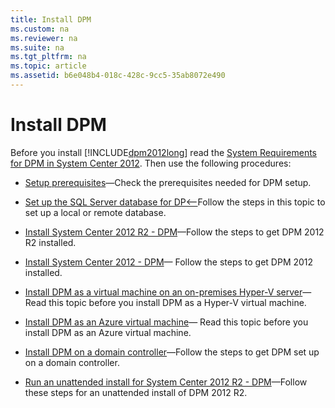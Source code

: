 ```yaml
---
title: Install DPM
ms.custom: na
ms.reviewer: na
ms.suite: na
ms.tgt_pltfrm: na
ms.topic: article
ms.assetid: b6e048b4-018c-428c-9cc5-35ab8072e490
---
```

# Install DPM
Before you install [!INCLUDE[dpm2012long](../Token/dpm2012long_md.md)] read the [System Requirements for DPM in System Center 2012](assetId:///179c6de2-77c7-4a3f-aaaf-8196dd185961). Then use the following procedures:

-   [Setup prerequisites](assetId:///a0e59d36-73af-42a3-a8b7-2612eb89fc56)—Check the prerequisites needed for DPM setup.

-   [Set up the SQL Server database for DP&lt;](assetId:///bc490bfe-169c-4610-9dc8-e0c4efffedb7)—Follow the steps in this topic to set up a local or remote database.

-   [Install System Center 2012 R2 \- DPM](assetId:///4356a391-57f3-45c4-a108-7c952d99d428)—Follow the steps to get DPM 2012 R2 installed.

-   [Install System Center 2012 \- DPM](assetId:///06c01cfd-0193-4edf-992f-a3fc19ffa85e)— Follow the steps to get DPM 2012 installed.

-   [Install DPM as a virtual machine on an on\-premises Hyper\-V server](assetId:///52ba2825-72de-4079-8947-a2e7baf9602c)—Read this topic before you install DPM as a Hyper\-V virtual machine.

-   [Install DPM as an Azure virtual machine](assetId:///ae43b358-bab6-42b8-94b0-ac216cb9ea43)— Read this topic before you install DPM as an Azure virtual machine.

-   [Install DPM on a domain controller](assetId:///8ed1cf06-c8d1-4617-98ef-58e0f00b8b92)—Follow the steps to get DPM set up on a domain controller.

-   [Run an unattended install for System Center 2012 R2 \- DPM](assetId:///e0969f98-0343-4f59-bffc-88b2cd8bd371)—Follow these steps for an unattended install of DPM 2012 R2.

